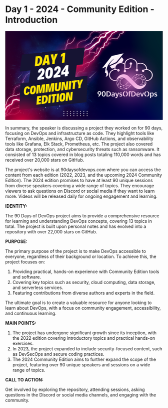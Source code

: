 # Day 1 - 2024 - Community Edition - Introduction
[![Watch the video](thumbnails/day1.png)](https://www.youtube.com/watch?v=W7txKrH06gc)

 In summary, the speaker is discussing a project they worked on for 90 days, focusing on DevOps and infrastructure as code. They highlight tools like Terraform, Ansible, Jenkins, Argo CD, GitHub Actions, and observability tools like Grafana, Elk Stack, Prometheus, etc. The project also covered data storage, protection, and cybersecurity threats such as ransomware. It consisted of 13 topics covered in blog posts totaling 110,000 words and has received over 20,000 stars on GitHub.

The project's website is at 90daysofdevops.com where you can access the content from each edition (2022, 2023, and the upcoming 2024 Community Edition). The 2024 edition promises to have at least 90 unique sessions from diverse speakers covering a wide range of topics. They encourage viewers to ask questions on Discord or social media if they want to learn more. Videos will be released daily for ongoing engagement and learning.


**IDENTITY:**

The 90 Days of DevOps project aims to provide a comprehensive resource for learning and understanding DevOps concepts, covering 13 topics in total. The project is built upon personal notes and has evolved into a repository with over 22,000 stars on GitHub.

**PURPOSE:**

The primary purpose of the project is to make DevOps accessible to everyone, regardless of their background or location. To achieve this, the project focuses on:

1. Providing practical, hands-on experience with Community Edition tools and software.
2. Covering key topics such as security, cloud computing, data storage, and serverless services.
3. Featuring contributions from diverse authors and experts in the field.

The ultimate goal is to create a valuable resource for anyone looking to learn about DevOps, with a focus on community engagement, accessibility, and continuous learning.

**MAIN POINTS:**

1. The project has undergone significant growth since its inception, with the 2022 edition covering introductory topics and practical hands-on exercises.
2. In 2023, the project expanded to include security-focused content, such as DevSecOps and secure coding practices.
3. The 2024 Community Edition aims to further expand the scope of the project, featuring over 90 unique speakers and sessions on a wide range of topics.

**CALL TO ACTION:**

Get involved by exploring the repository, attending sessions, asking questions in the Discord or social media channels, and engaging with the community.
